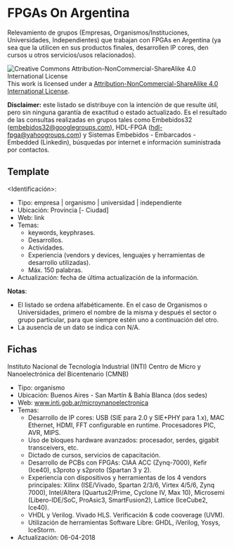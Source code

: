 # FPGAs On Argentina

Relevamiento de grupos (Empresas, Organismos/Instituciones, Universidades, Independientes) que
trabajan con FPGAs en Argentina (ya sea que la utilicen en sus productos finales, desarrollen
IP cores, den cursos u otros servicios/usos relacionados).

![Creative Commons Attribution-NonCommercial-ShareAlike 4.0 International License](https://i.creativecommons.org/l/by-nc-sa/4.0/88x31.png)
This work is licensed under a
[Attribution-NonCommercial-ShareAlike 4.0 International License](http://creativecommons.org/licenses/by-nc-sa/4.0/).

**Disclaimer:** este listado se distribuye con la intención de que resulte útil, pero sin ninguna
garantía de exactitud o estado actualizado. Es el resultado de las consultas realizadas en grupos
tales como Embebidos32 (embebidos32@googlegroups.com), HDL-FPGA (hdl-fpga@yahoogroups.com) y
Sistemas Embebidos - Embarcados - Embedded (Linkedin), búsquedas por internet e información
suministrada por contactos.

## Template

<Identificación>:
* Tipo:          empresa | organismo | universidad | independiente
* Ubicación:     Provincia [- Ciudad]
* Web:           link
* Temas:
  * keywords, keyphrases.
  * Desarrollos.
  * Actividades.
  * Experiencia (vendors y devices, lenguajes y herramientas de desarrollo utilizadas).
  * Máx. 150 palabras.
* Actualización: fecha de última actualización de la información.

**Notas**:
* El listado se ordena alfabéticamente. En el caso de Organismos o Universidades, primero el nombre
de la misma y después el sector o grupo particular, para que siempre estén uno a continuación del
otro.
* La ausencia de un dato se indica con N/A.

## Fichas

Instituto Nacional de Tecnología Industrial (INTI)
Centro de Micro y Nanoelectrónica del Bicentenario (CMNB)
* Tipo:          organismo
* Ubicación:     Buenos Aires - San Martín & Bahía Blanca (dos sedes)
* Web:           www.inti.gob.ar/microynanoelectronica
* Temas:
  * Desarrollo de IP cores: USB (SIE para 2.0 y SIE+PHY para 1.x), MAC Ethernet, HDMI,
    FFT configurable en runtime. Procesadores PIC, AVR, MIPS.
  * Uso de bloques hardware avanzados: procesador, serdes, gigabit transceivers, etc.
  * Dictado de cursos, servicios de capacitación.
  * Desarrollo de PCBs con FPGAs: CIAA ACC (Zynq-7000), Kefir (Ice40), s3proto y s2proto (Spartan 3 y 2).
  * Experiencia con dispositivos y herramientas de los 4 vendors principales:
    Xilinx (ISE/Vivado, Spartan 2/3/6, Virtex 4/5/6, Zynq 7000),
    Intel/Altera (Quartus2/Prime, Cyclone IV, Max 10),
    Microsemi (Libero-IDE/SoC, ProAsic3, SmartFusion2), Lattice (IceCube2, Ice40).
  * VHDL y Verilog. Vivado HLS. Verificación & code cooverage (UVM).
  * Utilización de herramientas Software Libre: GHDL, iVerilog, Yosys, IceStorm.
* Actualización: 06-04-2018

